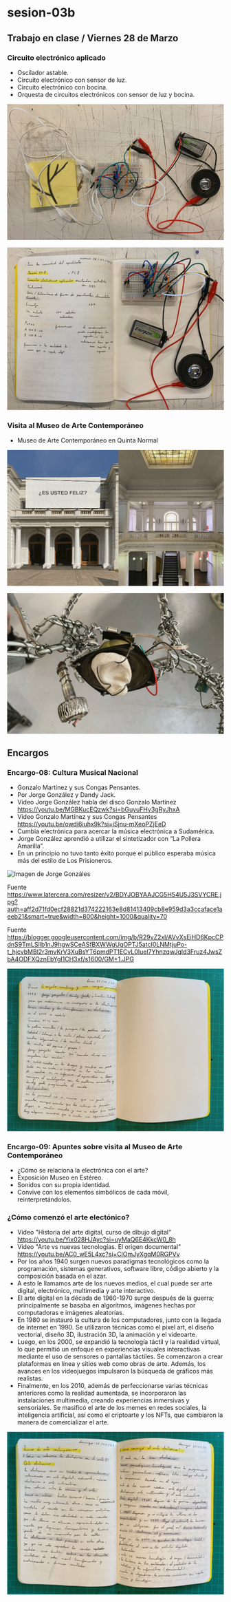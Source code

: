 # sesion-03b

## Trabajo en clase / Viernes 28 de Marzo

### Circuito electrónico aplicado

- Oscilador astable.
- Circuito electrónico con sensor de luz.
- Circuito electrónico con bocina.
- Orquesta de circuitos electrónicos con sensor de luz y bocina.

![Foto de la protoboard](./archivos/tme-sesion03b-foto17.jpeg)

![Foto de mis apuntes en mi bitácora y protoboard](./archivos/tme-sesion03b-foto18.jpeg)

### Visita al  Museo de Arte Contemporáneo

- Museo de Arte Contemporáneo en Quinta Normal

![Foto de la fachada del Museo de Arte Contemporáneo](./archivos/tme-sesion03b-foto19.jpeg)

![Foto de la exposición](./archivos/tme-sesion03b-foto20.jpeg)

## Encargos

### Encargo-08: Cultura Musical Nacional

- Gonzalo Martínez y sus Congas Pensantes.
- Por Jorge González y Dandy Jack.
- Video Jorge González habla del disco Gonzalo Martínez <https://youtu.be/MGBKucEQzwk?si=bGuyuFHy3gRyJhxA>
- Video Gonzalo Martínez y sus Congas Pensantes <https://youtu.be/owdi6iuhx9k?si=iSjnu-mXeoPZjEeD>
- Cumbia electrónica para acercar la música electrónica a Sudamérica.
- Jorge González aprendió a utilizar el sintetizador con “La Pollera Amarilla”.
- En un principio no tuvo tanto éxito porque el público esperaba música más del estilo de Los Prisioneros.

![Imagen de Jorge Gonzáles](./archivos/tme-sesion03b-Jorge.pneg)

Fuente <https://www.latercera.com/resizer/v2/BDYJOBYAAJCG5H54U5J3SVYCRE.jpg?auth=aff2d71fd0ecf28821d374222163e8d81413409cb8e959d3a3ccaface1aeeb21&smart=true&width=800&height=1000&quality=70>

Fuente <https://blogger.googleusercontent.com/img/b/R29vZ2xl/AVvXsEiHD6KpcCPdnS9TmLSIlb1nJ9hgwSCeASfBXWWgUgOPTJ5atcI0LNMtjuPo-t_hjcvbMBl2r3mvKrV3XuBsYT6pmdPT1ECvL0Iuel7YhnzqwJqId3Fruz4JwsZbA4ODFXQznEbYgI1CH3xf/s1600/GM+1.JPG>

![Foto](./archivos/tme-sesion03b-foto23.jpeg)

### Encargo-09: Apuntes sobre visita al Museo de Arte Contemporáneo

- ¿Cómo se relaciona la electrónica con el arte?
- Exposición Museo en Estéreo.
- Sonidos con su propia identidad.
- Convive con los elementos simbólicos de cada móvil, reinterpretándolos.

### ¿Cómo comenzó el arte electónico?

- Video "Historia del arte digital, curso de dibujo digital" <https://youtu.be/Yix028HJAyc?si=uyMaQ6E4KkcW0_8h>
- Video "Arte vs nuevas tecnologías. El origen documental" <https://youtu.be/AC0_wE5L4xc?si=ClOmJyXgqM0RGPVv>
- Por los años 1940 surgen nuevos paradigmas tecnológicos como la programación, sistemas generativos, software libre, código abierto y la composición basada en el azar.
- A esto le llamamos arte de los nuevos medios, el cual puede ser arte digital, electrónico, multimedia y arte interactivo.
- El arte digital en la década de 1960-1970 surge después de la guerra; principalmente se basaba en algoritmos, imágenes hechas por computadoras e imágenes aleatorias.
- En 1980 se instauró la cultura de los computadores, junto con la llegada de internet en 1990. Se utilizaron técnicas como el pixel art, el diseño vectorial, diseño 3D, ilustración 3D, la animación y el videoarte.
- Luego, en los 2000, se expandió la tecnología táctil y la realidad virtual, lo que permitió un enfoque en experiencias visuales interactivas mediante el uso de sensores o pantallas táctiles. Se comenzaron a crear plataformas en línea y sitios web como obras de arte. Además, los avances en los videojuegos impulsaron la búsqueda de gráficos más realistas.
- Finalmente, en los 2010, además de perfeccionarse varias técnicas anteriores como la realidad aumentada, se incorporaron las instalaciones multimedia, creando experiencias inmersivas y sensoriales. Se masificó el arte de los memes en redes sociales, la inteligencia artificial, así como el criptoarte y los NFTs, que cambiaron la manera de comercializar el arte.

![Foto](./archivos/tme-sesion03b-foto22.jpeg)
